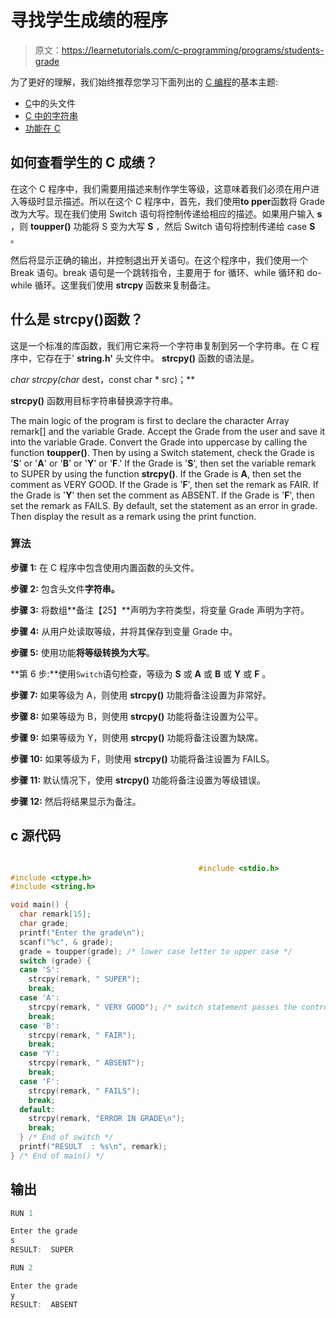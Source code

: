 # 寻找学生成绩的程序

> 原文：<https://learnetutorials.com/c-programming/programs/students-grade>

为了更好的理解，我们始终推荐您学习下面列出的 [C 编程](../ "C programming")的基本主题:

*   [C](../../c-programming/header-files)中的头文件
*   [C 中的字符串](../../c-programming/strings)
*   [功能在 C](../../c-programming/functions)

## 如何查看学生的 C 成绩？

在这个 C 程序中，我们需要用描述来制作学生等级，这意味着我们必须在用户进入等级时显示描述。所以在这个 C 程序中，首先，我们使用**to pper**函数将 Grade 改为大写。现在我们使用 Switch 语句将控制传递给相应的描述。如果用户输入 **s** ，则 **toupper()** 功能将 S 变为大写 **S** ，然后 Switch 语句将控制传递给 case **S** 。

然后将显示正确的输出，并控制退出开关语句。在这个程序中，我们使用一个 Break 语句。break 语句是一个跳转指令，主要用于 for 循环、while 循环和 do-while 循环。这里我们使用 **strcpy** 函数来复制备注。

## 什么是 strcpy()函数？

这是一个标准的库函数，我们用它来将一个字符串复制到另一个字符串。在 C 程序中，它存在于' **string.h'** 头文件中。 **strcpy()** 函数的语法是。

**char* strcpy(char* dest，const char * src)；**

**strcpy()** 函数用目标字符串替换源字符串。

The main logic of the program is first to declare the character Array remark[] and the variable Grade. Accept the Grade from the user and save it into the variable Grade. Convert the Grade into uppercase by calling the function **toupper()**. Then by using a Switch statement, check the Grade is '**S**' or '**A**' or '**B**' or '**Y**' or '**F**.' If the Grade is '**S**', then set the variable remark to SUPER by using the function **strcpy()**. If the Grade is **A**, then set the comment as VERY GOOD. If the Grade is '**F**', then set the remark as FAIR. If the Grade is '**Y**' then set the comment as ABSENT. If the Grade is '**F**', then set the remark as FAILS. By default, set the statement as an error in grade. Then display the result as a remark using the print function.

### 算法

**步骤 1:** 在 C 程序中包含使用内置函数的头文件。

**步骤 2:** 包含头文件**字符串。**

**步骤 3:** 将数组**备注【25】**声明为字符类型，将变量 Grade 声明为字符。

**步骤 4:** 从用户处读取等级，并将其保存到变量 Grade 中。

**步骤 5:** 使用功能**将等级转换为大写**。

**第 6 步:**使用`Switch`语句检查，等级为 **S** 或 **A** 或 **B** 或 **Y** 或 **F** 。

**步骤 7:** 如果等级为 A，则使用 **strcpy()** 功能将备注设置为非常好。

**步骤 8:** 如果等级为 B，则使用 **strcpy()** 功能将备注设置为公平。

**步骤 9:** 如果等级为 Y，则使用 **strcpy()** 功能将备注设置为缺席。

**步骤 10:** 如果等级为 F，则使用 **strcpy()** 功能将备注设置为 FAILS。

**步骤 11:** 默认情况下，使用 **strcpy()** 功能将备注设置为等级错误。

**步骤 12:** 然后将结果显示为备注。

## c 源代码

```c

                                          #include <stdio.h>
#include <ctype.h>
#include <string.h>

void main() {
  char remark[15];
  char grade;
  printf("Enter the grade\n");
  scanf("%c", & grade);
  grade = toupper(grade); /* lower case letter to upper case */
  switch (grade) {
  case 'S':
    strcpy(remark, " SUPER");
    break;
  case 'A':
    strcpy(remark, " VERY GOOD"); /* switch statement passes the control to proper statement. */
    break;
  case 'B':
    strcpy(remark, " FAIR");
    break;
  case 'Y':
    strcpy(remark, " ABSENT");
    break;
  case 'F':
    strcpy(remark, " FAILS");
    break;
  default:
    strcpy(remark, "ERROR IN GRADE\n");
    break;
  } /* End of switch */
  printf("RESULT  : %s\n", remark);
} /* End of main() */

```

## 输出

```c
RUN 1

Enter the grade
s
RESULT:  SUPER

RUN 2

Enter the grade
y
RESULT:  ABSENT
```